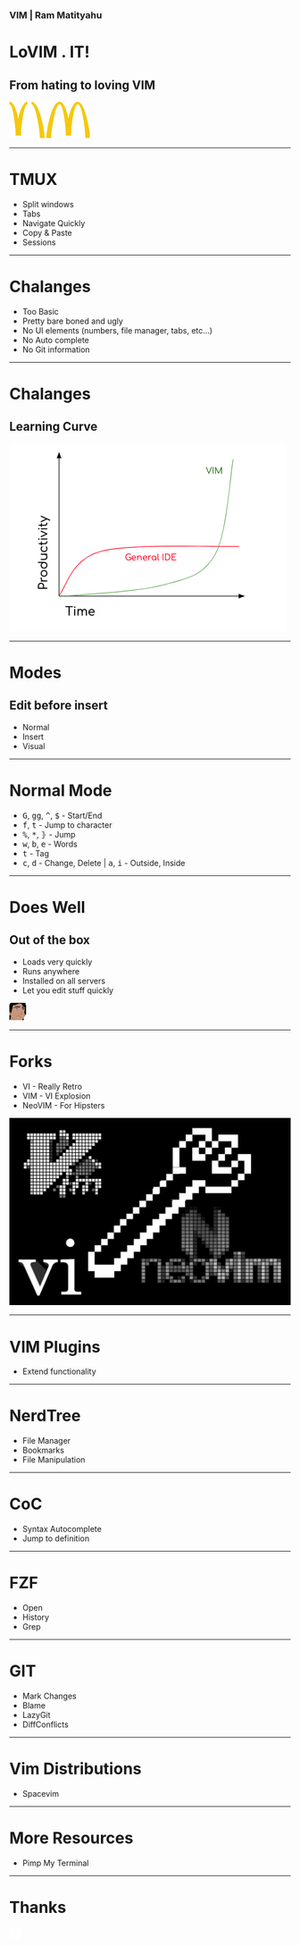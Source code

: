 <!-- theme: uncover -->

<!-- effect=fireworks -->
### VIM | Ram Matityahu
# LoVIM . IT!
## From hating to loving VIM
![RC](vim/mcvim.png)

---

<!-- fg=blue bg=black -->
# TMUX
* Split windows
* Tabs
* Navigate Quickly
* Copy & Paste
* Sessions

---

<!-- fg=red bg=black -->
# Chalanges
* Too Basic
* Pretty bare boned and ugly
* No UI elements (numbers, file manager, tabs, etc...)
* No Auto complete
* No Git information

---

<!-- fg=red bg=black -->
# Chalanges
## Learning Curve

![RC](vim/curve.png)

---

<!-- fg=blue bg=black -->
# Modes
## Edit before insert
* Normal
* Insert
* Visual

---

<!-- fg=blue bg=black -->
# Normal Mode
* <kbd>G</kbd>, <kbd>gg</kbd>, <kbd>^</kbd>, <kbd>$</kbd> - Start/End
* <kbd>f</kbd>, <kbd>t</kbd> - Jump to character 
* <kbd>%</kbd>, <kbd>\*</kbd>, <kbd>⦄</kbd> - Jump
* <kbd>w</kbd>, <kbd>b</kbd>, <kbd>e</kbd> - Words
* <kbd>t</kbd> - Tag
* <kbd>c</kbd>, <kbd>d</kbd> - Change, Delete | <kbd>a</kbd>, <kbd>i</kbd> - Outside, Inside

---

<!-- effect=stars -->
# Does Well
## Out of the box
* Loads very quickly
* Runs anywhere
* Installed on all servers
* Let you edit stuff quickly

![RC](vim/well.png)

---

<!-- fg=blue bg=black -->
# Forks
* VI - Really Retro
* VIM - VI Explosion
* NeoVIM - For Hipsters

![RC](vim/fork.jpg)

---

<!-- fg=blue bg=black -->
# VIM Plugins
* Extend functionality

---

<!-- fg=blue bg=black -->
# NerdTree
* File Manager
* Bookmarks
* File Manipulation

---
<!-- fg=blue bg=black -->
# CoC
* Syntax Autocomplete 
* Jump to definition

---
<!-- fg=blue bg=black -->
# FZF
* Open
* History
* Grep

---
<!-- fg=blue bg=black -->
# GIT
* Mark Changes
* Blame
* LazyGit
* DiffConflicts 

---
<!-- fg=blue bg=black -->
# Vim Distributions
* Spacevim

---
<!-- fg=blue bg=black -->
# More Resources
* Pimp My Terminal

---
<!-- effect=explosions -->
# Thanks
![RC](vim/vcita_logo.png)


